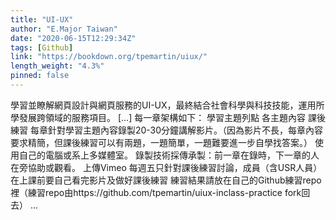 ```yaml
---
title: "UI-UX"
author: "E.Major Taiwan"
date: "2020-06-15T12:29:34Z"
tags: [Github]
link: "https://bookdown.org/tpemartin/uiux/"
length_weight: "4.3%"
pinned: false
---
```


學習並瞭解網頁設計與網頁服務的UI-UX，最終結合社會科學與科技技能，運用所學發展跨領域的服務項目。 [...] 每一章架構如下： 學習主題列點 各主題內容 課後練習 每章針對學習主題內容錄製20-30分鐘講解影片。（因為影片不長，每章內容要求精簡，但課後練習可以有兩題，一題簡單，一題難要進一步自學找答案。） 使用自己的電腦或系上多媒體室。 錄製技術採傳承製：前一章在錄時，下一章的人在旁協助或觀看。 上傳Vimeo 每週五只針對課後練習討論，成員（含USR人員）在上課前要自己看完影片及做好課後練習 練習結果請放在自己的Github練習repo裡（練習repo由https://github.com/tpemartin/uiux-inclass-practice fork回去） ...

